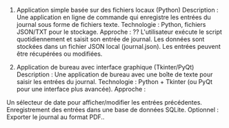 1. Application simple basée sur des fichiers locaux (Python)
Description :
Une application en ligne de commande qui enregistre les entrées du journal sous forme de fichiers texte.
Technologie : Python, fichiers JSON/TXT pour le stockage.
Approche :
??
L'utilisateur exécute le script quotidiennement et saisit son entrée de journal.
Les données sont stockées dans un fichier JSON local (journal.json).
Les entrées peuvent être récupérées ou modifiées.


2. Application de bureau avec interface graphique (Tkinter/PyQt)
Description :
Une application de bureau avec une boîte de texte pour saisir les entrées du journal.
Technologie : Python + Tkinter (ou PyQt pour une interface plus avancée).
Approche :

Un sélecteur de date pour afficher/modifier les entrées précédentes.
Enregistrement des entrées dans une base de données SQLite.
Optionnel : Exporter le journal au format PDF..

